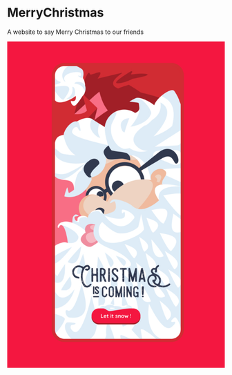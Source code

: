 # MerryChristmas
A website to say Merry Christmas to our friends


![ComingSoon](img/chriscomingsoon.png)
